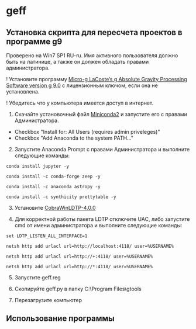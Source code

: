 # geff
## Установка скрипта для пересчета проектов в программе g9

Проверено на Win7 SP1 RU-ru.
Имя активного пользователя должно быть на латинице, а также он должен обладать 
правами администратора.

! Установите программу [Micro-g LaCoste’s g Absolute Gravity Processing Software version g 9.0](http://microglacoste.com/product/micro-g-lacostes-g-absolute-gravity-processing-software/) с лицензионным ключом, если она не установлена.

! Убедитесь что у компьютера имеется доступ в интернет.

1. Скачайте установочный файл [Miniconda2](https://repo.continuum.io/miniconda/Miniconda2-latest-Windows-x86_64.exe)
и запустите его с правами Администратора. 
- Checkbox "Install for: All Users (requires admin priveleges)"
- Checkbox "Add Anaconda to the system PATH..."

2. Запустите Anaconda Prompt с правами 
Администратора и выполните следующие команды:

```
conda install jupyter -y
    
conda install -c conda-forge zeep -y
    
conda install -c anaconda astropy -y
    
conda install -c synthicity prettytable -y
```

3. Установите [CobraWinLDTP-4.0.0](https://pypi.org/project/CobraWinLDTP/)

4. Для корректной работы пакета LDTP отключите UAC, либо запустите cmd от имени администратора и выполните следующие команды:

```
set LDTP_LISTEN_ALL_INTERFACE=1

netsh http add urlacl url=http://localhost:4118/ user=%USERNAME%

netsh http add urlacl url=http://+:4118/ user=%USERNAME%

netsh http add urlacl url=http://*:4118/ user=%USERNAME%
```

5. Запустите geff.reg

6. Скопируйте geff.py в папку C:\Program Files\gtools

7. Перезагрузите компьютер

## Использование программы
